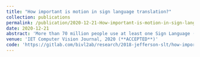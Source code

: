 ```yaml
---
title: "How important is motion in sign language translation?"
collection: publications
permalink: /publication/2020-12-21-How-important-is-motion-in-sign-language-translation
date: 2020-12-21
abstract: 'More than 70 million people use at least one Sign Language (SL) as their main channel of communication. Nevertheless, the absence of effective mechanisms to translate massive information among sign, written and spoken languages is the main cause of a negligible inclusion of deaf people into society. Therefore, SL automatic recognition systems have widely proposed to support the characterization of the sign structure. Today, the natural and continuous SL recognition is an open research problem due to multiple spatio-temporal shape variations, challenging visual sign characterization, as well as the non-linear correlation among signs to express a message. This work introduces a compact sign to text architecture that explores motion as an alternative to support sign translation. Such characterization results robust to appearance variance with relative support to geometrical variations. The proposed representation focus on the main spatio-temporal regions to each corresponding word. The proposed architecture was evaluated in a built SL dataset (LSCDv1) dedicated to the motion study and also in the state-of-the-art RWTH-Phoenix. From LSCDv1 dataset, the best configuration reports a BLEU-4 score of 63.04 in testing set. Regarding the RWTH-Phoenix, the proposed strategy achieved a BLEU-4 score in test of 4.56 improving the results under similar reduced conditions.'
venue: 'IET Computer Vision Journal, 2020 (**ACCEPTED**)'
code: 'https://gitlab.com/bivl2ab/research/2018-jefferson-slt/how-important-is-motion-in-sign-language-translation'
---
```

